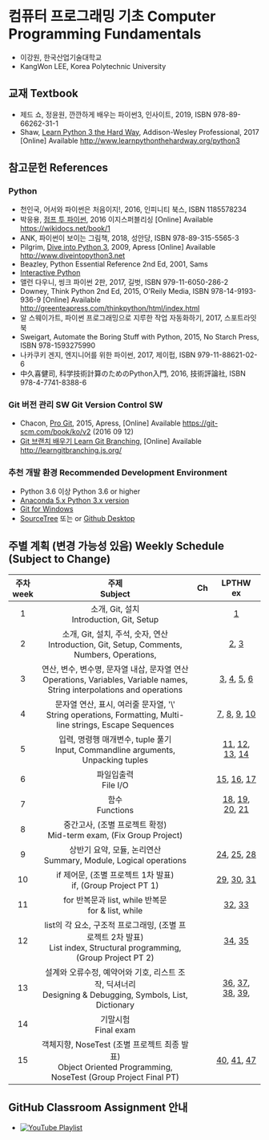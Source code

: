 # 컴퓨터 프로그래밍 기초 Computer Programming Fundamentals

* 이강원, 한국산업기술대학교
* KangWon LEE, Korea Polytechnic University

## 교재 Textbook
* 제드 쇼, 정윤원, 깐깐하게 배우는 파이썬3, 인사이트, 2019, ISBN 978-89-66262-31-1
* Shaw, [Learn Python 3 the Hard Way](http://www.learnpythonthehardway.org/python3), Addison-Wesley Professional, 2017 [Online] Available http://www.learnpythonthehardway.org/python3

## 참고문헌 References
### Python
* 천인국, 어서와 파이썬은 처음이지!, 2016, 인피니티 북스, ISBN 1185578234
* 박응용, [점프 투 파이썬](https://wikidocs.net/book/1), 2016 이지스퍼블리싱 [Online] Available https://wikidocs.net/book/1
* ANK, 파이썬이 보이는 그림책, 2018, 성안당, ISBN 978-89-315-5565-3
* Pilgrim, [Dive into Python 3](http://www.diveintopython3.net), 2009, Apress [Online] Available http://www.diveintopython3.net
* Beazley, Python Essential Reference 2nd Ed, 2001, Sams
* [Interactive Python](http://interactivepython.org/)
* 앨런 다우니, 씽크 파이썬 2판, 2017, 길벗, ISBN 979-11-6050-286-2
* Downey, Think Python 2nd Ed, 2015, O'Reily Media, ISBN 978-14-9193-936-9 [Online] Available http://greenteapress.com/thinkpython/html/index.html
* 알 스웨이가트, 파이썬 프로그래밍으로 지루한 작업 자동화하기, 2017, 스포트라잇북
* Sweigart, Automate the Boring Stuff with Python, 2015, No Starch Press, ISBN 978-1593275990
* 나카쿠키 겐지, 엔지니어를 위한 파이썬, 2017, 제이펍, ISBN 979-11-88621-02-6
* 中久喜健司, 科学技術計算のためのPython入門, 2016, 技術評論社, ISBN 978-4-7741-8388-6

### Git 버전 관리 SW Git Version Control SW
* Chacon, [Pro Git](https://git-scm.com/book/ko/v2), 2015, Apress, [Online] Available https://git-scm.com/book/ko/v2 (2016 09 12)
* [Git 브랜치 배우기 Learn Git Branching](http://learngitbranching.js.org/), [Online] Available http://learngitbranching.js.org/

### 추천 개발 환경 Recommended Development Environment
* Python 3.6 이상 Python 3.6 or higher 
* [Anaconda 5.x Python 3.x version](https://www.continuum.io/downloads)
* [Git for Windows](https://git-scm.com/download/win)
* [SourceTree](https://www.sourcetreeapp.com/download/) 또는 or [Github Desktop](https://desktop.github.com/)

## 주별 계획 (변경 가능성 있음) Weekly Schedule (Subject to Change)
| 주차<br>week | 주제<br>Subject                                                                                                             | Ch  | LPTHW ex    |
|:------------:|:---------------------------------------------------------------------------------------------------------------------------:|:---:|:-----------:|
|  1           | 소개, Git, 설치<br>Introduction, Git, Setup                                                                                 |     | [1](http://learnpythonthehardway.org/book/ex1.html)           |
|  2           | 소개, Git, 설치, 주석, 숫자, 연산<br>Introduction, Git, Setup, Comments, Numbers, Operations,                               |     | [2](http://learnpythonthehardway.org/book/ex2.html), [3](http://learnpythonthehardway.org/book/ex3.html)        |
|  3           | 연산, 변수, 변수명, 문자열 내삽, 문자열 연산<br>Operations, Variables, Variable names, String interpolations and operations |     | [3](http://learnpythonthehardway.org/book/ex3.html), [4](http://learnpythonthehardway.org/book/ex4.html), [5](http://learnpythonthehardway.org/book/ex5.html), [6](http://learnpythonthehardway.org/book/ex6.html) |
|  4           | 문자열 연산, 표시, 여러줄 문자열, '\\'<br>String operations, Formatting, Multi-line strings, Escape Sequences               |     | [7](http://learnpythonthehardway.org/book/ex7.html), [8](http://learnpythonthehardway.org/book/ex8.html), [9](http://learnpythonthehardway.org/book/ex9.html), [10](http://learnpythonthehardway.org/book/ex10.html) |
|  5           | 입력, 명령행 매개변수, tuple 풀기<br>Input, Commandline arguments, Unpacking tuples                                         |     | [11](http://learnpythonthehardway.org/book/ex11.html), [12](http://learnpythonthehardway.org/book/ex12.html), [13](http://learnpythonthehardway.org/book/ex13.html), [14](http://learnpythonthehardway.org/book/ex14.html) |
|  6           | 파일입출력<br>File I/O                                                                                                      |     | [15](http://learnpythonthehardway.org/book/ex15.html), [16](http://learnpythonthehardway.org/book/ex16.html), [17](http://learnpythonthehardway.org/book/ex17.html) |
|  7           | 함수<br>Functions                                                                                                           |     | [18](http://learnpythonthehardway.org/book/ex18.html), [19](http://learnpythonthehardway.org/book/ex19.html), [20](http://learnpythonthehardway.org/book/ex20.html), [21](http://learnpythonthehardway.org/book/ex21.html) |
|  8           | 중간고사, (조별 프로젝트 확정)<br>Mid-term exam, (Fix Group Project)                                                        |     |             |
|  9           | 상반기 요약, 모듈, 논리연산<br>Summary, Module, Logical operations                                                          |     | [24](http://learnpythonthehardway.org/book/ex24.html), [25](http://learnpythonthehardway.org/book/ex25.html), [28](http://learnpythonthehardway.org/book/ex28.html) |
| 10           | if 제어문, (조별 프로젝트 1차 발표)<br>if, (Group Project PT 1)                                                             |     | [29](http://learnpythonthehardway.org/book/ex29.html), [30](http://learnpythonthehardway.org/book/ex30.html), [31](http://learnpythonthehardway.org/book/ex31.html) |
| 11           | for 반복문과 list, while 반복문<br>for & list, while                                                                        |     | [32](http://learnpythonthehardway.org/book/ex32.html), [33](http://learnpythonthehardway.org/book/ex33.html) |
| 12           | list의 각 요소, 구조적 프로그래밍, (조별 프로젝트 2차 발표)<br>List index, Structural programming, (Group Project PT 2)     |     | [34](http://learnpythonthehardway.org/book/ex34.html), [35](http://learnpythonthehardway.org/book/ex35.html) |
| 13           | 설계와 오류수정, 예약어와 기호, 리스트 조작, 딕셔너리 <br>Designing & Debugging, Symbols, List, Dictionary                  |     | [36](http://learnpythonthehardway.org/book/ex36.html), [37](http://learnpythonthehardway.org/book/ex37.html), [38](http://learnpythonthehardway.org/book/ex38.html), [39](http://learnpythonthehardway.org/book/ex39.html), |
| 14           | 기말시험<br>Final exam                                                                                                      |     |             |
| 15           | 객체지향, NoseTest (조별 프로젝트 최종 발표) <br>Object Oriented Programming, NoseTest (Group Project Final PT)             |     | [40](http://learnpythonthehardway.org/book/ex40.html), [41](http://learnpythonthehardway.org/book/ex41.html), [47](http://learnpythonthehardway.org/book/ex47.html) | 

## GitHub Classroom Assignment 안내
* [![YouTube Playlist](https://i.ytimg.com/vi/efCnw0XfzGQ/hqdefault.jpg)](https://www.youtube.com/playlist?list=PLA6B0Lmr9oJPy7QUyNeNwIYObFNQtzqJG)
